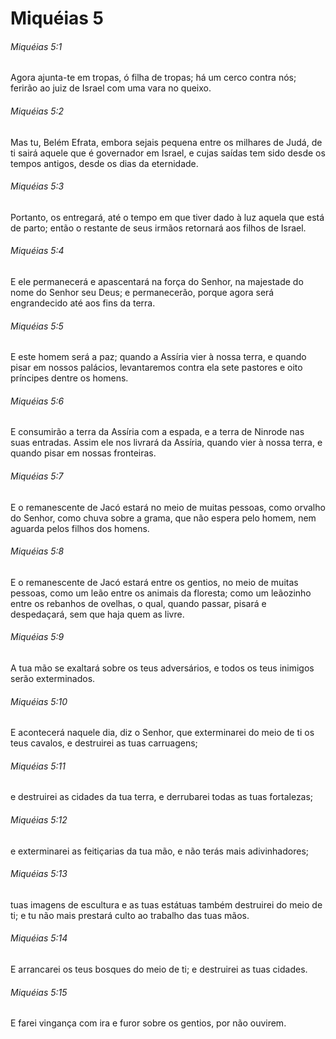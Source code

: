 # Miquéias 5

###### Miquéias 5:1

Agora ajunta-te em tropas, ó filha de tropas; há um cerco contra nós; ferirão ao juiz de Israel com uma vara no queixo.

###### Miquéias 5:2

Mas tu, Belém Efrata, embora sejais pequena entre os milhares de Judá, de ti sairá aquele que é governador em Israel, e cujas saídas tem sido desde os tempos antigos, desde os dias da eternidade.

###### Miquéias 5:3

Portanto, os entregará, até o tempo em que tiver dado à luz aquela que está de parto; então o restante de seus irmãos retornará aos filhos de Israel.

###### Miquéias 5:4

E ele permanecerá e apascentará na força do Senhor, na majestade do nome do Senhor seu Deus; e permanecerão, porque agora será engrandecido até aos fins da terra.

###### Miquéias 5:5

E este homem será a paz; quando a Assíria vier à nossa terra, e quando pisar em nossos palácios, levantaremos contra ela sete pastores e oito príncipes dentre os homens.

###### Miquéias 5:6

E consumirão a terra da Assíria com a espada, e a terra de Ninrode nas suas entradas. Assim ele nos livrará da Assíria, quando vier à nossa terra, e quando pisar em nossas fronteiras.

###### Miquéias 5:7

E o remanescente de Jacó estará no meio de muitas pessoas, como orvalho do Senhor, como chuva sobre a grama, que não espera pelo homem, nem aguarda pelos filhos dos homens.

###### Miquéias 5:8

E o remanescente de Jacó estará entre os gentios, no meio de muitas pessoas, como um leão entre os animais da floresta; como um leãozinho entre os rebanhos de ovelhas, o qual, quando passar, pisará e despedaçará, sem que haja quem as livre.

###### Miquéias 5:9

A tua mão se exaltará sobre os teus adversários, e todos os teus inimigos serão exterminados.

###### Miquéias 5:10

E acontecerá naquele dia, diz o Senhor, que exterminarei do meio de ti os teus cavalos, e destruirei as tuas carruagens;

###### Miquéias 5:11

e destruirei as cidades da tua terra, e derrubarei todas as tuas fortalezas;

###### Miquéias 5:12

e exterminarei as feitiçarias da tua mão, e não terás mais adivinhadores;

###### Miquéias 5:13

tuas imagens de escultura e as tuas estátuas também destruirei do meio de ti; e tu não mais prestará culto ao trabalho das tuas mãos.

###### Miquéias 5:14

E arrancarei os teus bosques do meio de ti; e destruirei as tuas cidades.

###### Miquéias 5:15

E farei vingança com ira e furor sobre os gentios, por não ouvirem.

